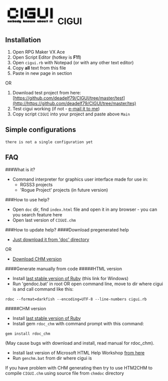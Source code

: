 ![logotip](/logoCIGUI.png)
CIGUI
=====

Installation
---
 1. Open RPG Maker VX Ace
 2. Open Script Editor (hotkey is **F11**)
 3. Open `cigui.rb` with Notepad (or with any other text editor)
 4. Copy **all** text from this file
 5. Paste in new page in *<Material>* section
 
OR

 1. Download test project from here: [https://github.com/deadelf79/CIGUI/tree/master/test](http://https://github.com/deadelf79/CIGUI/tree/master/tes)
 2. Test cigui working (if not - [e-mail it to me](mailto:deadelf79@gmail.com))
 3. Copy script `CIGUI` into your project and paste above `Main`
 
Simple configurations
---

```
there is not a single configuration yet
```
FAQ
---
###What is it?
 - Command interpreter for graphics user interface made for use in:
   - RGSS3 projects
   - 'Rogue Project' projects (in future version)



###How to use help?
 - Open `doc` dir, find `index.html` file and open it in any browser - you can you search feature here
 - Open last version of `CIGUI.chm`



###How to update help?
####Download pregenerated help
 - [Just download it from 'doc' directory](https://github.com/deadelf79/CIGUI/tree/work-with-text/doc)
 
OR
 
- [Download CHM version](https://github.com/deadelf79/CIGUI/blob/work-with-text/CIGUI.chm)


####Generate manually from code
#####HTML version
 - Install [last stable version of Ruby](http://rubyinstaller.org/ ) (this link for Windows)
 - Run 'gendoc.bat' in root OR open command line, move to dir where cigui is and call command like this:

`rdoc --format=darkfish --encoding=UTF-8 --line-numbers cigui.rb`


#####CHM version
 - Install [last stable version of Ruby](http://rubyinstaller.org/ )
 - Install  gem `rdoc_chm` with command prompt with this command:

`gem install rdoc_chm`

(May cause bugs with download and install, read manual for rdoc_chm).
 
 - Install last version of Microsoft HTML Help Workshop [from here](http://www.microsoft.com/en-us/download/confirmation.aspx?id=21138)
 - Run `genchm.bat` from dir where cigui is
 
If you have problem with CHM generating then try to use HTM2CHM to compile `CIGUI.chm` using source file from `chmdoc` directory

